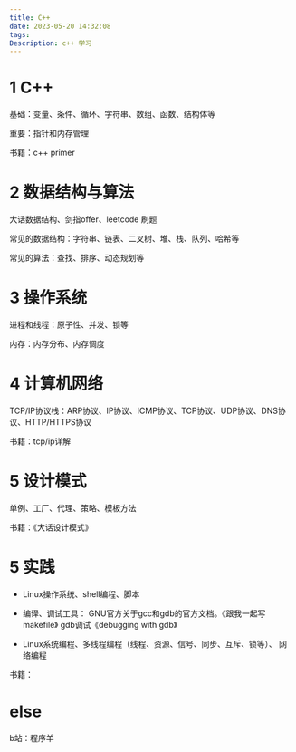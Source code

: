 ```yaml
---
title: C++
date: 2023-05-20 14:32:08
tags:
Description: c++ 学习
---
```




# 1 C++

基础：变量、条件、循环、字符串、数组、函数、结构体等

重要：指针和内存管理

书籍：c++ primer

# 2 数据结构与算法

大话数据结构、剑指offer、leetcode 刷题

常见的数据结构：字符串、链表、二叉树、堆、栈、队列、哈希等

常见的算法：查找、排序、动态规划等

# 3 操作系统

进程和线程：原子性、并发、锁等

内存：内存分布、内存调度



# 4 计算机网络

TCP/IP协议栈：ARP协议、IP协议、ICMP协议、TCP协议、UDP协议、DNS协议、HTTP/HTTPS协议

书籍：tcp/ip详解



# 5 设计模式

单例、工厂、代理、策略、模板方法

书籍：《大话设计模式》

# 5 实践

* Linux操作系统、shell编程、脚本

* 编译、调试工具： GNU官方关于gcc和gdb的官方文档。《跟我一起写makefile》  gdb调试《debugging with gdb》

* Linux系统编程、多线程编程（线程、资源、信号、同步、互斥、锁等）、 网络编程

书籍：

# else

b站：程序羊
